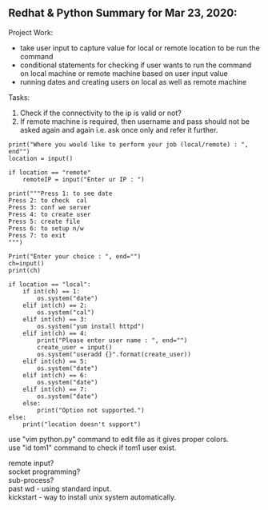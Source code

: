 ## Redhat & Python Summary for Mar 23, 2020:
Project Work:
- take user input to capture value for local or remote location to be run the command
- conditional statements for checking if user wants to run the command on local machine or remote machine based on user input value
- running dates and creating users on local as well as remote machine

Tasks: 
1. Check if the connectivity to the ip is valid or not?
2. If remote machine is required, then username and pass should not be asked again and again i.e. ask once only and refer it further.

```
print("Where you would like to perform your job (local/remote) : ", end"")
location = input()

if location == "remote"
	remoteIP = input("Enter ur IP : ")

print("""Press 1: to see date
Press 2: to check  cal
Press 3: conf we server
Press 4: to create user
Press 5: create file
Press 6: to setup n/w
Press 7: to exit
""")

Print("Enter your choice : ", end="")
ch=input()
print(ch)

if location == "local":
	if int(ch) == 1:
		os.system("date")
	elif int(ch) == 2:
		os.system("cal")
	elif int(ch) == 3:
		os.system("yum install httpd")
	elif int(ch) == 4:
		print("Please enter user name : ", end="")
		create_user = input()
		os.system("useradd {}".format(create_user))
	elif int(ch) == 5:
		os.system("date")
	elif int(ch) == 6:
		os.system("date")
	elif int(ch) == 7:
		os.system("date")
	else:
		print("Option not supported.")
else:
	print("location doesn't support")
```
use "vim python.py" command to edit file as it gives proper colors. <br/>
use "id tom1" command to check if tom1 user exist. <br/>

remote input? <br/>
socket programming? <br/>
sub-process? <br/>
past wd - using standard input. <br/>
kickstart - way to install unix system automatically.
